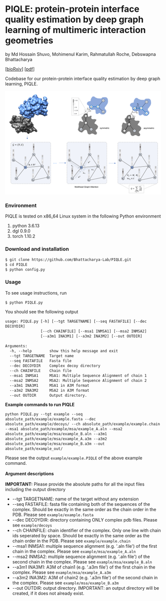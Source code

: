 # PIQLE: protein-protein interface quality estimation by deep graph learning of multimeric interaction geometries

by Md Hossain Shuvo, Mohimenul Karim, Rahmatullah Roche, Debswapna Bhattacharya

[[bioRxiv]()] [[pdf]()]

Codebase for our protein-protein interface quality estimation by deep graph learning, PIQLE.

![Workflow](./PIQLE.png)

### Environment
PIQLE is tested on x86_64 Linux system in the following Python environment<br/>
1. python 3.6.13 <br/>
2. dgl 0.9.0 <br/>
3. torch 1.10.2 <br/>

### Download and installation
```
$ git clone https://github.com/Bhattacharya-Lab/PIQLE.git
$ cd PIQLE
$ python config.py
```
### Usage
To see usage instructions, run
```
$ python PIQLE.py
```
You should see the following output
```
usage: PIQLE.py [-h] [--tgt TARGETNAME] [--seq FASTAFILE] [--dec DECOYDIR]
                [--ch CHAINFILE] [--msa1 INMSA1] [--msa2 INMSA2]
                [--a3m1 INA3M1] [--a3m2 INA3M2] [--out OUTDIR]

Arguments:
  -h, --help        show this help message and exit
  --tgt TARGETNAME  Target name
  --seq FASTAFILE   Fasta file
  --dec DECOYDIR    Complex decoy directory
  --ch CHAINFILE    Chain file
  --msa1 INMSA1     MSA1: Multiple Sequence Alignment of chain 1
  --msa2 INMSA2     MSA2: Multiple Sequence Alignment of chain 2
  --a3m1 INA3M1     MSA1 in A3M format
  --a3m2 INA3M2     MSA2 in A3M format
  --out OUTDIR      Output directory.
```
<b>Example commands to run PIQLE</b><br/>
```
python PIQLE.py --tgt example --seq absolute_path/example/example.fasta --dec absolute_path/example/decoys/ --ch absolute_path/example/example.chain --msa1 absolute_path/example/msa/example_A.aln --msa2 absolute_path/example/msa/example_B.aln --a3m1 absolute_path/example/msa/example_A.a3m --a3m2 absolute_path/example/msa/example_B.a3m --out absolute_path/example_out/
```
Please see the output ```example/example.PIQLE``` of the above example command.<br/><br/>
<b>Argument descriptions</b><br/><br/>
<b>IMPORTANT:</b> Please provide the absolute paths for all the input files including the output directory<br/>
* --tgt TARGETNAME: name of the target without any extension <br/>
* --seq FASTAFILE: fasta file containing both of the sequences of the complex. Should be exactly in the same order as the chain order in the PDB. Please see ```example/example.fasta``` <br/>
* --dec DECOYDIR: directory containing ONLY complex pdb files. Please see ```example/decoys``` <br/>
* --ch CHAINFILE: chain identifier of the complex. Only one line with chain ids seperated by space. Should be exactly in the same order as the chain order in the PDB. Please see ```example/example.chain``` <br/>
* --msa1 INMSA1: multiple sequence alignment (e.g. '.aln file') of the first chain in the complex. Please see ```example/msa/example_A.aln``` <br/>
* --msa2 INMSA2: multiple sequence alignment (e.g. '.aln file') of the second chain in the complex. Please see ```example/msa/example_B.aln``` <br/>
* --a3m1 INA3M1: A3M of chain1 (e.g. '.a3m file') of the first chain in the complex. Please see ```example/msa/example_A.a3m``` <br/>
* --a3m2 INA3M2: A3M of chain2 (e.g. '.a3m file') of the second chain in the complex. Please see ```example/msa/example_B.a3m``` <br/>
* --out OUTDIR: output directory. IMPORTANT: an output directory will be created, if it does not already exist.
